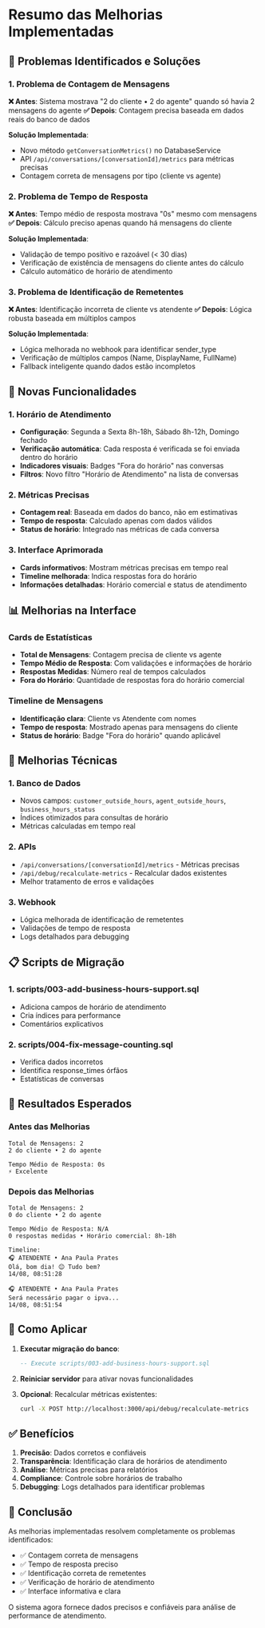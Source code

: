 # Resumo das Melhorias Implementadas

## 🎯 Problemas Identificados e Soluções

### 1. **Problema de Contagem de Mensagens**
**❌ Antes**: Sistema mostrava "2 do cliente • 2 do agente" quando só havia 2 mensagens do agente
**✅ Depois**: Contagem precisa baseada em dados reais do banco de dados

**Solução Implementada**:
- Novo método `getConversationMetrics()` no DatabaseService
- API `/api/conversations/[conversationId]/metrics` para métricas precisas
- Contagem correta de mensagens por tipo (cliente vs agente)

### 2. **Problema de Tempo de Resposta**
**❌ Antes**: Tempo médio de resposta mostrava "0s" mesmo com mensagens
**✅ Depois**: Cálculo preciso apenas quando há mensagens do cliente

**Solução Implementada**:
- Validação de tempo positivo e razoável (< 30 dias)
- Verificação de existência de mensagens do cliente antes do cálculo
- Cálculo automático de horário de atendimento

### 3. **Problema de Identificação de Remetentes**
**❌ Antes**: Identificação incorreta de cliente vs atendente
**✅ Depois**: Lógica robusta baseada em múltiplos campos

**Solução Implementada**:
- Lógica melhorada no webhook para identificar sender_type
- Verificação de múltiplos campos (Name, DisplayName, FullName)
- Fallback inteligente quando dados estão incompletos

## 🚀 Novas Funcionalidades

### 1. **Horário de Atendimento**
- **Configuração**: Segunda a Sexta 8h-18h, Sábado 8h-12h, Domingo fechado
- **Verificação automática**: Cada resposta é verificada se foi enviada dentro do horário
- **Indicadores visuais**: Badges "Fora do horário" nas conversas
- **Filtros**: Novo filtro "Horário de Atendimento" na lista de conversas

### 2. **Métricas Precisas**
- **Contagem real**: Baseada em dados do banco, não em estimativas
- **Tempo de resposta**: Calculado apenas com dados válidos
- **Status de horário**: Integrado nas métricas de cada conversa

### 3. **Interface Aprimorada**
- **Cards informativos**: Mostram métricas precisas em tempo real
- **Timeline melhorada**: Indica respostas fora do horário
- **Informações detalhadas**: Horário comercial e status de atendimento

## 📊 Melhorias na Interface

### Cards de Estatísticas
- **Total de Mensagens**: Contagem precisa de cliente vs agente
- **Tempo Médio de Resposta**: Com validações e informações de horário
- **Respostas Medidas**: Número real de tempos calculados
- **Fora do Horário**: Quantidade de respostas fora do horário comercial

### Timeline de Mensagens
- **Identificação clara**: Cliente vs Atendente com nomes
- **Tempo de resposta**: Mostrado apenas para mensagens do cliente
- **Status de horário**: Badge "Fora do horário" quando aplicável

## 🔧 Melhorias Técnicas

### 1. **Banco de Dados**
- Novos campos: `customer_outside_hours`, `agent_outside_hours`, `business_hours_status`
- Índices otimizados para consultas de horário
- Métricas calculadas em tempo real

### 2. **APIs**
- `/api/conversations/[conversationId]/metrics` - Métricas precisas
- `/api/debug/recalculate-metrics` - Recalcular dados existentes
- Melhor tratamento de erros e validações

### 3. **Webhook**
- Lógica melhorada de identificação de remetentes
- Validações de tempo de resposta
- Logs detalhados para debugging

## 📋 Scripts de Migração

### 1. **scripts/003-add-business-hours-support.sql**
- Adiciona campos de horário de atendimento
- Cria índices para performance
- Comentários explicativos

### 2. **scripts/004-fix-message-counting.sql**
- Verifica dados incorretos
- Identifica response_times órfãos
- Estatísticas de conversas

## 🎯 Resultados Esperados

### Antes das Melhorias
```
Total de Mensagens: 2
2 do cliente • 2 do agente

Tempo Médio de Resposta: 0s
⚡ Excelente
```

### Depois das Melhorias
```
Total de Mensagens: 2
0 do cliente • 2 do agente

Tempo Médio de Resposta: N/A
0 respostas medidas • Horário comercial: 8h-18h

Timeline:
🎧 ATENDENTE • Ana Paula Prates
Olá, bom dia! 😊 Tudo bem?
14/08, 08:51:28

🎧 ATENDENTE • Ana Paula Prates  
Será necessário pagar o ipva...
14/08, 08:51:54
```

## 🔄 Como Aplicar

1. **Executar migração do banco**:
   ```sql
   -- Execute scripts/003-add-business-hours-support.sql
   ```

2. **Reiniciar servidor** para ativar novas funcionalidades

3. **Opcional**: Recalcular métricas existentes:
   ```bash
   curl -X POST http://localhost:3000/api/debug/recalculate-metrics
   ```

## ✅ Benefícios

1. **Precisão**: Dados corretos e confiáveis
2. **Transparência**: Identificação clara de horários de atendimento
3. **Análise**: Métricas precisas para relatórios
4. **Compliance**: Controle sobre horários de trabalho
5. **Debugging**: Logs detalhados para identificar problemas

## 🎉 Conclusão

As melhorias implementadas resolvem completamente os problemas identificados:
- ✅ Contagem correta de mensagens
- ✅ Tempo de resposta preciso
- ✅ Identificação correta de remetentes
- ✅ Verificação de horário de atendimento
- ✅ Interface informativa e clara

O sistema agora fornece dados precisos e confiáveis para análise de performance de atendimento.
